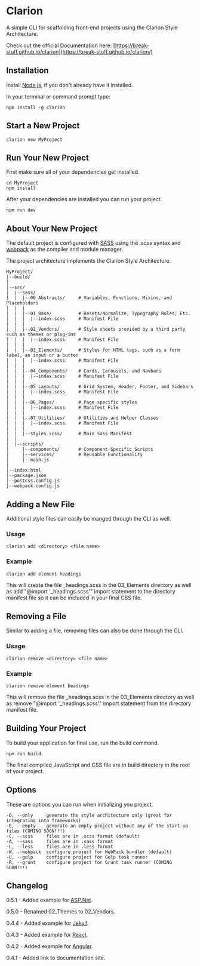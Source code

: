 # Clarion

A simple CLI for scaffolding front-end projects using the Clarion Style Architecture.

Check out the official Documentation here: [https://break-stuff.github.io/clarion](https://break-stuff.github.io/clarion/)


## Installation

Install [Node.js](https://nodejs.org/en/), if you don't already have it installed.

In your terminal or command prompt type:

    npm install -g clarion


## Start a New Project
    clarion new MyProject


## Run Your New Project
First make sure all of your dependencies get installed.

    cd MyProject
    npm install

After your dependencies are installed you can run your project.

    npm run dev

## About Your New Project

The default project is configured with [SASS](http://sass-lang.com/) using the .scss syntax and [webpack](https://webpack.js.org/) as the compiler and module manager.

The project architecture implements the Clarion Style Architecture.

    MyProject/
    |--build/
    |
    |--src/
    |  |--sass/
    |  |  |--00_Abstracts/     # Variables, Functions, Mixins, and Placeholders
    |  |  |
    |  |  |--01_Base/          # Resets/Normalize, Typography Rules, Etc.
    |  |  |  |--index.scss     # Manifest File
    |  |  |
    |  |  |--02_Vendors/       # Style sheets provided by a third party such as themes or plug-ins
    |  |  |  |--index.scss     # Manifest File
    |  |  |
    |  |  |--03_Elements/      # Styles for HTML tags, such as a form label, an input or a button
    |  |  |  |--index.scss     # Manifest File
    |  |  |
    |  |  |--04_Components/    # Cards, Carousels, and Navbars
    |  |  |  |--index.scss     # Manifest File
    |  |  |  
    |  |  |--05_Layouts/       # Grid System, Header, Footer, and Sidebars
    |  |  |  |--index.scss     # Manifest File
    |  |  |
    |  |  |--06_Pages/         # Page specific styles
    |  |  |  |--index.scss     # Manifest File
    |  |  |
    |  |  |--07_Utilities/     # Utilities and Helper Classes
    |  |  |  |--index.scss     # Manifest File
    |  |  |
    |  |  |--styles.scss/      # Main Sass Manifest
    |  |
    |  |--scripts/
    |     |--components/       # Component-Specific Scripts
    |     |--services/         # Reusable Functionality
    |     |--main.js
    |   
    |--index.html
    |--package.json
    |--postcss.config.js
    |--webpack.config.js

## Adding a New File

Additional style files can easily be manged through the CLI as well.

### Usage

    clarion add <directory> <file name>

### Example

    clarion add element headings

This will create the file _headings.scss in the 03_Elements directory as well as add "@import '_headings.scss'" import statement to the directory manifest file so it can be included in your final CSS file.

## Removing a File

Similar to adding a file, removing files can also be done through the CLI.

### Usage

    clarion remove <directory> <file name>

### Example

    clarion remove element headings

This will remove the file _headings.scss in the 03_Elements directory as well as remove "@import '_headings.scss'" import statement from the directory manifest file.

## Building Your Project

To build your application for final use, run the build command.

    npm run build

The final compiled JavaScript and CSS file are in build directory in the root of your project.

## Options

These are options you can run when initializing you project.

    -O, --only     generate the style architecture only (great for integrating into frameworks)
    -E, --empty    generate an empty project without any of the start-up files (COMING SOON!!!)
    -C, --scss     files are in .scss format (default)
    -A, --sass     files are in .sass format
    -L, --less     files are in .less format
    -W, --webpack  configure project for WebPack bundler (default)
    -U, --gulp     configure project for Gulp task runner
    -R, --grunt    configure project for Grunt task runner (COMING SOON!!!)


## Changelog

0.5.1 - Added example for [ASP.Net](https://break-stuff.github.io/clarion/examples/aspnet/).

0.5.0 - Renamed 02_Themes to 02_Vendors.

0.4.4 - Added example for [Jekyll](https://break-stuff.github.io/clarion/examples/jekyll/).

0.4.3 - Added example for [React](https://break-stuff.github.io/clarion/examples/react/).

0.4.2 - Added example for [Angular](https://break-stuff.github.io/clarion/examples/angular/).

0.4.1 - Added link to documentation site.



